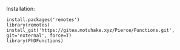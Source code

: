 Installation:

    install.packages('remotes')
    library(remotes)
    install_git('https://gitea.motuhake.xyz/Pierce/Functions.git', git='external', force=T)
    library(PhDFunctions)

